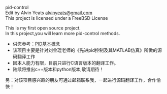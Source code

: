 pid-control  
Edit by Alvin Yeats  <alvinyeats@gmail.com>  
This project is licensed under a FreeBSD License  

This is my first open source project.  
In this project,you will learn more pid-control methods.  

- 供您参考：[PID基本概念](basic_concept.md)
- 该项目主要是针对刘金琨老师的《先进pid控制及其MATLAB仿真》所做的源码翻译工作
- 因本人能力有限，目前只进行C语言版本的翻译工作。
- 陆续将推出c++版本和python版本,敬请期待！

另：对该项目感兴趣的朋友可通过邮箱联系我，一起进行源码翻译工作，合作愉快！